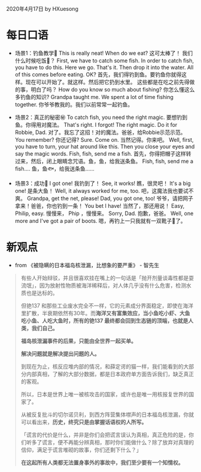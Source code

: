 2020年4月17日
by HXuesong



# 每日口语
- 场景1：钓鱼教学🎣
This is really neat! When do we eat?
这可太棒了！ 我们什么时候吃饭🍚？
First, we have to catch some fish. In order to catch fish, you have to do this. Here we go.
That's it. Then drop it into the water. All of this comes before eating. OK?
首先，我们得钓到鱼。要钓鱼你就得这样。现在可以开始了。就这样。然后把它扔到水里。
这些都是在吃之前先得做的事，明白了吗？
How do you know so much about fishing?
你怎么懂这么多钓鱼的知识?
Grandpa taught me. We spent a lot of time fishing together.
你爷爷教我的。我们以前常常一起钓鱼。



- 场景2：真正的秘密㊙
To catch fish, you need the right magic.
要想钓到鱼。你得用对魔法。
That's right. I forgot! The right magic. Do it for Robbie, Dad.
对了。我忘了这招！对的魔法。爸爸，给Robbie示范示范。
You remember?    你还记得?
Sure. Come on.    当然记得。你来吧。
Well, first, you have to turn, your hat around like this.
Then you close your eyes and say the magic words. Fish, fish, send me a fish.
首先，你得把帽子这样转过来，然后，闭上眼睛念咒语。鱼，鱼，给我送条鱼。
Fish, fish, send me a fish....
鱼，鱼🐟，给我送条鱼......



- 场景3：成功💪
I got one!
我钓到了！
See, it works!    瞧，很灵吧！
It's a big one!    是条大鱼！
Well, it always worked for me, too.    吧，这魔法我也要试不爽。
Grandpa, get the net, please! Dad, you got one, too!
爷爷，请把网子拿来！爸爸，你也钓到一条！
You bet I have!    当然了，那还用说！
Easy, Philip, easy.    慢慢来， Phip ，慢慢来。
Sorry, Dad.    抱歉，爸爸。
Well, one more and I've got a pair of boots.
嗯，再钓上一只我就有一双靴子👢了。



# 新观点
- from 《被隐瞒的日本福岛核泄漏，比想象的要严重》 - 智先生
> 有些人开始辩驳，并且很喜欢挂在嘴上的一句话是「抛开剂量谈毒性都是耍流氓」，因为放射性物质被海洋稀释后，对人体几乎没有什么危害，检测水质也是达标的。
> 
> 
> 
> 但铯137 和那些工业废水完全不一样，它的元素成分界面稳定，即使在海洋里扩散，半衰期依然有30年。而**海洋又有富集效应，当小鱼吃小虾、大鱼吃小鱼、人吃大鱼时，所有的铯137 最终都会回到生态链的顶端，也就是人类，我们自己。**
> 
>
> 
> **福岛核泄漏事件的后果，只能由全世界一起买单。**
> 
>
>
> **解决问题就是解决提出问题的人。**
> 
>
>
> 到现在为止，核反应堆内部的情况，和薛定谔的猫一样，我们能看到的大部分内部真相，了解的大部分数据，都是日本政府单方面告诉我们，缺乏真正的客观。
> 
>
>
> 所以，日本是世界上唯一被核攻击的国家，或许也是唯一用核报复世界的国家了。
> 
>
>
> 从被反复批斗的切尔诺贝利，到西方阵营集体噤声的日本福岛核泄漏，你就可以看出来，**历史，终究只是由掌握话语权的人所写。**
> 
>
>
> 「谎言的代价是什么，并非是你们会把谎言误认为真相，真正危险的是，你们听多了谎言，便不再能分辨真相，那时你们能做什么？除了放弃对真理的信仰，满足于谎言堆砌的故事，你们还剩下什么？」
> 
>
>
> **在这起所有人类都无法置身事外的事故中，我们至少要有一个知情权。**